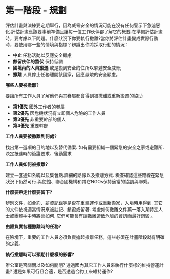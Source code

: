 [Title]: # (第一步 - 規畫)
[Order]: # (0)

# 第一階段 - 規劃 

評估計畫與演練要定期舉行，因為威脅安全的情況可能在沒有任何警示下急遽惡化.評估計畫應該要事前準備且讓每一位工作伙伴都了解它的概要.在準備評估計畫時，要考慮以下問題。什麼狀況下你要執行撒離?當你將評估計畫變成實際行動時，要使用哪一些的情境與指標？辨識出你將採取行動的情況：
* **中止** 任務活動以反應安全顧慮
* **餘留伙伴的蟄伏** 保持低調
* **國境內的人員搬遷** 或是搬到安全的住所以躲避安全威脅;
* **撒離** 人員停止任務離開該國家，因應嚴峻的安全顧慮。

**哪些人要被撒離?** 

要讓所有工作人員了解他們與其眷屬都會得到被撒離或重新搬遷的協助

* **第1優先** 國外工作者的眷屬
* **第2優先** 因危機狀況有立即個人危險的工作人員
* **第3優先** 非重要幹部的個人
* **第4優先** 重要幹部

**工作人員要被撒離到何處?**

找出第一選項的目的地以及替代備案. 如有需要組織一個緊急的安全之家或避難所. 決定扺達時的簽證要求、後勤需求

**工作人員如何被撒離?** 

建立一套通知系統以及集會點.詳細的路線以及撒離方式. 檢查確認這些路線在緊急狀況下仍然可行.與使館、聯合國機構和其它NGOs保持適當的協調與聯繫。

**什麼要帶走什麼要留下?** 

辨別文件，如合約、薪資記錄等是否在重建運作或重新搬家，入境時用得到. 其它的文件依視適當情況來被註記、銷毀或留著. 考慮如何撒離文件萬一落入某特定人士或團體手中時將會如何. 它們可能含有讓撒離遭致危險的資訊而最好銷毀.。

**由誰負責各種撒離時的任務?** 

在險境下，重要的工作人員必須負責擔起撒離任務，這些必須在計畫階段就有明確的定義。

**執行撒離時可以預期什麼樣的影響?**

辦公室是否關閉以及如何關閉? 透過國內其它工作人員來執行什麼樣的維持營運計畫? 還是如果可行且合適，是否透過合約工來維持運作?
